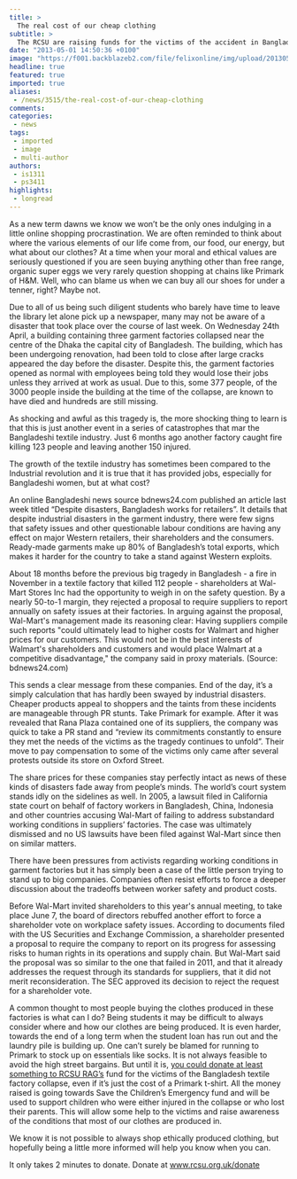 ```yaml
---
title: >
  The real cost of our cheap clothing
subtitle: >
  The RCSU are raising funds for the victims of the accident in Bangladesh. This is the price of our budget clothes
date: "2013-05-01 14:50:36 +0100"
image: "https://f001.backblazeb2.com/file/felixonline/img/upload/201305011552-tna08-130424112019-bangladesh-factory-collapse-620xa.jpg"
headline: true
featured: true
imported: true
aliases:
 - /news/3515/the-real-cost-of-our-cheap-clothing
comments:
categories:
 - news
tags:
 - imported
 - image
 - multi-author
authors:
 - is1311
 - ps3411
highlights:
 - longread
---
```


As a new term dawns we know we won’t be the only ones indulging in a little online shopping procrastination. We are often reminded to think about where the various elements of our life come from, our food, our energy, but what about our clothes? At a time when your moral and ethical values are seriously questioned if you are seen buying anything other than free range, organic super eggs we very rarely question shopping at chains like Primark of H&M. Well, who can blame us when we can buy all our shoes for under a tenner, right? Maybe not.

Due to all of us being such diligent students who barely have time to leave the library let alone pick up a newspaper, many may not be aware of a disaster that took place over the course of last week. On Wednesday 24th April, a building containing three garment factories collapsed near the centre of the Dhaka the capital city of Bangladesh. The building, which has been undergoing renovation, had been told to close after large cracks appeared the day before the disaster. Despite this, the garment factories opened as normal with employees being told they would lose their jobs unless they arrived at work as usual. Due to this, some 377 people, of the 3000 people inside the building at the time of the collapse, are known to have died and hundreds are still missing.

As shocking and awful as this tragedy is, the more shocking thing to learn is that this is just another event in a series of catastrophes that mar the Bangladeshi textile industry. Just 6 months ago another factory caught fire killing 123 people and leaving another 150 injured.

The growth of the textile industry has sometimes been compared to the Industrial revolution and it is true that it has provided jobs, especially for Bangladeshi women, but at what cost?

An online Bangladeshi news source bdnews24.com published an article last week titled “Despite disasters, Bangladesh works for retailers”. It details that despite industrial disasters in the garment industry, there were few signs that safety issues and other questionable labour conditions are having any effect on major Western retailers, their shareholders and the consumers. Ready-made garments make up 80% of Bangladesh’s total exports, which makes it harder for the country to take a stand against Western exploits.

About 18 months before the previous big tragedy in Bangladesh - a fire in November in a textile factory that killed 112 people - shareholders at Wal-Mart Stores Inc had the opportunity to weigh in on the safety question. By a nearly 50-to-1 margin, they rejected a proposal to require suppliers to report annually on safety issues at their factories. In arguing against the proposal, Wal-Mart's management made its reasoning clear: Having suppliers compile such reports "could ultimately lead to higher costs for Walmart and higher prices for our customers. This would not be in the best interests of Walmart's shareholders and customers and would place Walmart at a competitive disadvantage," the company said in proxy materials. (Source: bdnews24.com)

This sends a clear message from these companies. End of the day, it’s a simply calculation that has hardly been swayed by industrial disasters. Cheaper products appeal to shoppers and the taints from these incidents are manageable through PR stunts. Take Primark for example. After it was revealed that Rana Plaza contained one of its suppliers, the company was quick to take a PR stand and “review its commitments constantly to ensure they met the needs of the victims as the tragedy continues to unfold”. Their move to pay compensation to some of the victims only came after several protests outside its store on Oxford Street.

The share prices for these companies stay perfectly intact as news of these kinds of disasters fade away from people’s minds. The world’s court system stands idly on the sidelines as well. In 2005, a lawsuit filed in California state court on behalf of factory workers in Bangladesh, China, Indonesia and other countries accusing Wal-Mart of failing to address substandard working conditions in suppliers’ factories. The case was ultimately dismissed and no US lawsuits have been filed against Wal-Mart since then on similar matters.

There have been pressures from activists regarding working conditions in garment factories but it has simply been a case of the little person trying to stand up to big companies. Companies often resist efforts to force a deeper discussion about the tradeoffs between worker safety and product costs.

Before Wal-Mart invited shareholders to this year's annual meeting, to take place June 7, the board of directors rebuffed another effort to force a shareholder vote on workplace safety issues. According to documents filed with the US Securities and Exchange Commission, a shareholder presented a proposal to require the company to report on its progress for assessing risks to human rights in its operations and supply chain. But Wal-Mart said the proposal was so similar to the one that failed in 2011, and that it already addresses the request through its standards for suppliers, that it did not merit reconsideration. The SEC approved its decision to reject the request for a shareholder vote.

A common thought to most people buying the clothes produced in these factories is what can I do? Being students it may be difficult to always consider where and how our clothes are being produced. It is even harder, towards the end of a long term when the student loan has run out and the laundry pile is building up. One can’t surely be blamed for running to Primark to stock up on essentials like socks. It is not always feasible to avoid the high street bargains. But until it is, [you could donate at least something to RCSU RAG’s](http://www.rcsu.org.uk/donate ) fund for the victims of the Bangladesh textile factory collapse, even if it’s just the cost of a Primark t-shirt. All the money raised is going towards Save the Children’s Emergency fund and will be used to support children who were either injured in the collapse or who lost their parents. This will allow some help to the victims and raise awareness of the conditions that most of our clothes are produced in.

We know it is not possible to always shop ethically produced clothing, but hopefully being a little more informed will help you know when you can.

It only takes 2 minutes to donate. Donate at [www.rcsu.org.uk/donate ](http://www.rcsu.org.uk/donate )
